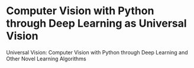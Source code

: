 # Computer Vision with Python through Deep Learning as Universal Vision
Universal Vision: Computer Vision with Python through Deep Learning and Other Novel Learning Algorithms
